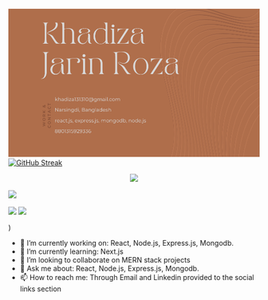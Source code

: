 ![Header](./khadizajarin.png)
[![GitHub Streak](https://streak-stats.demolab.com?user=khadizajarin&theme=highcontrast&hide_border=true&border_radius=6.1&date_format=M%20j%5B%2C%20Y%5D&card_width=1000)](https://git.io/streak-stats)

<p align="center">
  <a href="https://skillicons.dev">
    <img src="https://skillicons.dev/icons?i=vscode,git,github,js,css,tailwind,react,nodejs,express,dotnet,mongodb,vercel,netlify,latex" />
  </a>
</p>

![](http://github-profile-summary-cards.vercel.app/api/cards/profile-details?username=khadizajarin&theme=gruvbox)


![](http://github-profile-summary-cards.vercel.app/api/cards/stats?username=khadizajarin&theme=gruvbox)
![](http://github-profile-summary-cards.vercel.app/api/cards/productive-time?username=khadizajarin&theme=gruvbox&utcOffset={utcOffset})

)


- 🔭 I’m currently working on: React, Node.js, Express.js, Mongodb.
- 🌱 I’m currently learning: Next.js
- 👯 I’m looking to collaborate on MERN stack projects
- 💬 Ask me about: React, Node.js, Express.js, Mongodb.
- 📫 How to reach me: Through Email and Linkedin provided to the social links section


